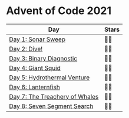 # Advent of Code 2021

| Day                                           | Stars |
| --------------------------------------------- | ----- |
| [Day 1: Sonar Sweep](./src/day01)             | 🌟🌟  |
| [Day 2: Dive!](./src/day02)                   | 🌟🌟  |
| [Day 3: Binary Diagnostic](./src/day03)       | 🌟🌟  |
| [Day 4: Giant Squid](./src/day04)             | 🌟🌟  |
| [Day 5: Hydrothermal Venture](./src/day05)    | 🌟🌟  |
| [Day 6: Lanternfish](./src/day06)             | 🌟🌟  |
| [Day 7: The Treachery of Whales](./src/day07) | 🌟🌟  |
| [Day 8: Seven Segment Search](./src/day08)    | 🌟🌟  |
